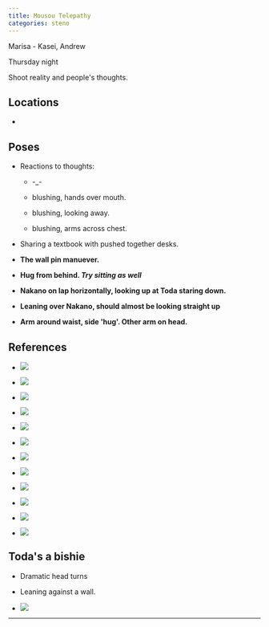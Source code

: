 ```yaml
---
title: Mousou Telepathy
categories: steno
---
```


Marisa - Kasei, Andrew 

Thursday night

Shoot reality and people's thoughts. 

## Locations

- 

## Poses

* Reactions to thoughts:

  * -_-

  * blushing, hands over mouth.

  * blushing, looking away.

  * blushing, arms across chest. 

* Sharing a textbook with pushed together desks. 
  
* **The wall pin manuever.**

* **Hug from behind. *Try sitting as well***

* **Nakano on lap horizontally, looking up at Toda staring down.**

* **Leaning over Nakano, should almost be looking straight up**

* **Arm around waist, side 'hug'. Other arm on head.**

## References

* ![](http://i.imgur.com/Gu2fdrM.png)

* ![](http://i.imgur.com/6jT0Efc.png)

* ![](http://i.imgur.com/WxZhMGo.png)

* ![](http://i.imgur.com/3xjXnpj.png)

* ![](http://i.imgur.com/rlxdZ7a.png)

* ![](http://i.imgur.com/HSRkuvW.png)

* ![](http://i.imgur.com/lh88Ryh.png)

* ![](http://i.imgur.com/k5Sf8jH.png)

* ![](http://i.imgur.com/DYfXT5S.png)

* ![](http://i.imgur.com/XXnNlZ5.png)

* ![](http://i.imgur.com/jQbm5sV.png)

* ![](http://i.imgur.com/AVK47Kh.png)

## Toda's a bishie

* Dramatic head turns

* Leaning against a wall. 

* ![](http://i.imgur.com/2V8SnFG.png)

---

